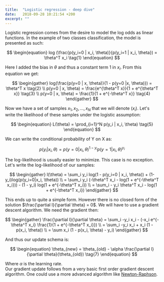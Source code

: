 ```yaml
---
title:  "Logistic regression - deep dive"
date:   2018-09-28 10:21:54 +200
excerpt: ""
---
```

Logistic regression comes from the desire to model the log odds as linear functions. In the example of two classes classification, the model is presented as such:    
        
$$
\begin{equation}
log (\frac{p(y_i=0 | x_i, \theta)}{p(y_i=1 | x_i, \theta}) = \theta^T x_i \tag{1}
\end{equation}
$$     
     
Here I added the bias in $\theta$ and thus a constant term 1 in $x_i$.
From this equation we get:    
        
$$
\begin{gather}
log(\frac{p(y=0 | x, \theta)}{1 - p(y=0 |x, \theta)}) = \theta^T x  \tag{2} \\
p(y=0 | x, \theta) = \frac{e^{\theta^T x}}{1 + e^{\theta^T x}}  \tag{3} \\
p(y=0 | x, \theta) = \frac{1}{1 + e^{-\theta^T x}}  \tag{4}
\end{gather}
$$   
      
Now we have a set of samples ${x_1, x_2, ..., x_N}$ that we will denote $(x_i)$. Let's write the likelihood of these samples under the logistic assumption:     
     
$$
\begin{equation}
L(\theta) = \prod_{i=1}^N p(y_i | x_i, \theta)  \tag{5}
\end{equation}
$$    
       
We can write the conditional probability of Y on X as:    
        
$$
\begin{equation}
p(y_i | x_i, \theta) = p(y=0 | x_i, \theta)^{1-y_i} p(y=1 | x_i, \theta)^{y_i}  \tag{6}
\end{equation}
$$

The log-likelihood is usually easier to minimize. This case is no exception. Let's write the log-likelihood of our samples:      
       
$$
\begin{gather}
l(\theta) = \sum_i y_i log(1 - p(y_i=0 | x_i, \theta)) + (1-y_i)log(p(y_i=0|x_i, \theta))  \\
= \sum_i y_i (-\theta^T x_i - log(1 + e^{-\theta^T x_i})) - (1 - y_i) log(1 + e^{-\theta^T x_i})  \\
= \sum_i - y_i \theta^T x_i - log(1 + e^{-\theta^T x_i})
\end{gather}
$$     
        
This ends up to quite a simple form. However there is no closed form of the solution $\frac{\partial l}{\partial \theta} = 0$. We will have to use a gradient descent algorithm. We need the gradient then:     
          
$$
\begin{gather}
\frac{\partial l}{\partial \theta} = \sum_i -y_i x_i - (-x_i e^{-\theta^T x_i} \frac{1}{1 + e^{-\theta^T x_i}}) \\
= \sum_i -y_i x_i + x_i (1 - p(x_i, \theta)) \\
= \sum x_i (1 - p(x_i, \theta) - y_i)
\end{gather}
$$   
      
And thus our update schema is:     
      
$$
\begin{equation}
\theta_{new} = \theta_{old} - \alpha \frac{\partial l}{\partial \theta}(\theta_{old})  \tag{7}
\end{equation}
$$

Where $\alpha$ is the learning rate.     
Our gradient update follows from a very basic first order gradient descent algorithm. One could use a more advanced algorithm like [Newton-Raphson](http://en.wikipedia.org/wiki/Newton%27s_method).
